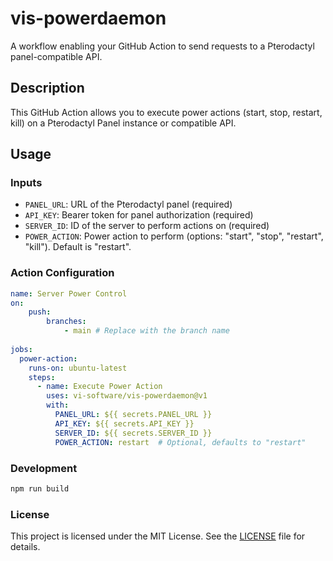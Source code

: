 # vis-powerdaemon

A workflow enabling your GitHub Action to send requests to a Pterodactyl panel-compatible API.

## Description

This GitHub Action allows you to execute power actions (start, stop, restart, kill) on a Pterodactyl Panel instance or compatible API.

## Usage

### Inputs

- `PANEL_URL`: URL of the Pterodactyl panel (required)
- `API_KEY`: Bearer token for panel authorization (required)
- `SERVER_ID`: ID of the server to perform actions on (required)
- `POWER_ACTION`: Power action to perform (options: "start", "stop", "restart", "kill"). Default is "restart".

### Action Configuration

```yaml
name: Server Power Control
on:
    push:
        branches:
            - main # Replace with the branch name
            
jobs:
  power-action:
    runs-on: ubuntu-latest
    steps:
      - name: Execute Power Action
        uses: vi-software/vis-powerdaemon@v1
        with:
          PANEL_URL: ${{ secrets.PANEL_URL }}
          API_KEY: ${{ secrets.API_KEY }}
          SERVER_ID: ${{ secrets.SERVER_ID }}
          POWER_ACTION: restart  # Optional, defaults to "restart"
```

### Development

```bash
npm run build
```

### License 

This project is licensed under the MIT License. See the [LICENSE](./LICENSE) file for details.

